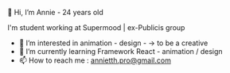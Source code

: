👋 Hi, I’m Annie - 24 years old

I'm student working at Supermood | ex-Publicis group 

- 👀 I’m interested in animation - design - -> to be a creative
- 🌱 I’m currently learning Framework React - animation / design 
- 📫 How to reach me : annietth.pro@gmail.com

<!---
TuhaoTran/TuhaoTran is a ✨ special ✨ repository because its `README.md` (this file) appears on your GitHub profile.
You can click the Preview link to take a look at your changes.
--->
